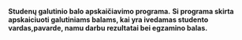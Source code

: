 **Studenų galutinio balo apskaičiavimo programa.**
**Si programa skirta apskaiciuoti galutiniams balams, kai yra ivedamas studento vardas,pavarde, namu darbu rezultatai bei egzamino balas.**


